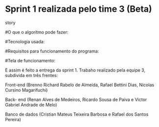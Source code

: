 # Sprint 1 realizada pelo time 3 (Beta)
story

#O que o algoritmo pode fazer: 



#Tecnologia usada:



#Requisitos para funcionamento do programa:




#Tela de funcionamento:




E assim é feito a entrega da sprint 1. Trabaho realizado pela equipe 3, subdivida em três frentes:

Front-end (Brenno Richard Rabelo de Almeida, Rafael Bettini Dias, Nicolas Cursino Magarifuchi)

Back- end (Renan Alves de Medeiros, Ricardo Sousa de Paiva e Victor Gabriel Andrade de Melo)

Banco de dados (Cristian Mateus Teixeira Barbosa e Rafael dos Santos Pereira)


